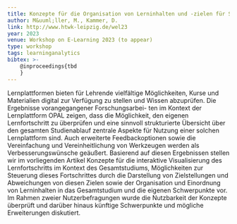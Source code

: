 ```yaml
---
title: Konzepte für die Organisation von Lerninhalten und -zielen für Studierende
author: M&uuml;ller, M., Kammer, D.
link: http://www.htwk-leipzig.de/wel23
year: 2023
venue: Workshop on E-Learning 2023 (to appear)
type: workshop
tags: learninganalytics
bibtex: >-
    @inproceedings{tbd
    }
---
```

Lernplattformen bieten für Lehrende vielfältige Möglichkeiten, Kurse und Materialien digital zur Verfügung zu stellen und Wissen abzuprüfen. Die Ergebnisse vorangegangener Forschungsarbei- ten im Kontext der Lernplattform OPAL zeigen, dass die Möglichkeit, den eigenen Lernfortschritt zu überprüfen und eine sinnvoll strukturierte Übersicht über den gesamten Studienablauf zentrale Aspekte für Nutzung einer solchen Lernplattform sind. Auch erweiterte Feedbackoptionen sowie die Vereinfachung und Vereinheitlichung von Werkzeugen werden als Verbesserungswünsche geäußert. Basierend auf diesen Ergebnissen stellen wir im vorliegenden Artikel Konzepte für die interaktive Visualisierung des Lernfortschritts im Kontext des Gesamtstudiums, Möglichkeiten zur Steuerung dieses Fortschrittes durch die Darstellung von Zielstellungen und Abweichungen von diesen Zielen sowie der Organisation und Einordnung von Lerninhalten in das Gesamtstudium und die eigenen Schwerpunkte vor. Im Rahmen zweier Nutzerbefragungen wurde die Nutzbarkeit der Konzepte überprüft und darüber hinaus künftige Schwerpunkte und mögliche Erweiterungen diskutiert.